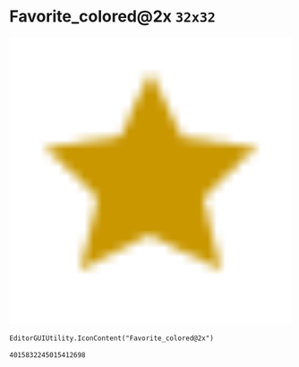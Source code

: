 # Favorite_colored@2x `32x32`
<img src="/img/Favorite_colored@2x.png" width=512 height=512>

``` CSharp
EditorGUIUtility.IconContent("Favorite_colored@2x")
```
```
4015832245015412698
```
